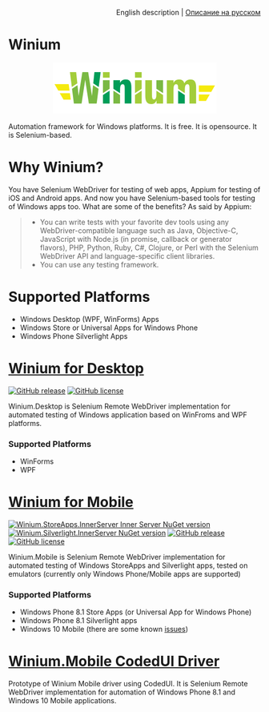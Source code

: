 <p align="right">
English description | <a href="README_RU.md">Описание на русском</a>
</p>

# Winium
<p align="center">
<img src="assets/winium.png" alt="Winium is Selenium Remote WebDriver implementations for automated testing on Windows platforms">
</p>

Automation framework for Windows platforms. It is free. It is opensource. It is Selenium-based.

# Why Winium?
You have Selenium WebDriver for testing of web apps, Appium for testing of iOS and Android apps. And now you have Selenium-based tools for testing of Windows apps too. What are some of the benefits? As said by Appium:
> - You can write tests with your favorite dev tools using any WebDriver-compatible language such as Java, Objective-C, JavaScript with Node.js (in promise, callback or generator flavors), PHP, Python, Ruby, C#, Clojure, or Perl with the Selenium WebDriver API and language-specific client libraries.
> - You can use any testing framework.

# Supported Platforms
- Windows Desktop (WPF, WinForms) Apps
- Windows Store or Universal Apps for Windows Phone
- Windows Phone Silverlight Apps

# [Winium for Desktop](https://github.com/2gis/Winium.Desktop)
[![GitHub release](https://img.shields.io/github/release/2gis/Winium.Desktop.svg?style=flat-square)](https://github.com/2gis/Winium.Desktop/releases/)
[![GitHub license](https://img.shields.io/badge/license-MPL%202.0-blue.svg?style=flat-square)](LICENSE)

Winium.Desktop is Selenium Remote WebDriver implementation for automated testing of Windows application based on WinFroms and WPF platforms.

### Supported Platforms
- WinForms
- WPF


# [Winium for Mobile](https://github.com/2gis/Winium.Mobile)
[![Winium.StoreApps.InnerServer Inner Server NuGet version](https://img.shields.io/nuget/v/Winium.StoreApps.InnerServer.svg?style=flat-square&label=nuget%20storeapps)](https://www.nuget.org/packages/Winium.StoreApps.InnerServer/)
[![Winium.Silverlight.InnerServer NuGet version](https://img.shields.io/nuget/v/Winium.Silverlight.InnerServer.svg?style=flat-square&label=nuget%20silverlight)](https://www.nuget.org/packages/Winium.Silverlight.InnerServer/)
[![GitHub release](https://img.shields.io/github/release/2gis/Winium.StoreApps.svg?style=flat-square)](https://github.com/2gis/Winium.StoreApps/releases/)
[![GitHub license](https://img.shields.io/badge/license-MPL%202.0-blue.svg?style=flat-square)](LICENSE)


Winium.Mobile is Selenium Remote WebDriver implementation for automated testing of Windows StoreApps and Silverlight apps, tested on emulators (currently only Windows Phone/Mobile apps are supported)

### Supported Platforms
- Windows Phone 8.1 Store Apps (or Universal App for Windows Phone)
- Windows Phone 8.1 Silverlight apps
- Windows 10 Mobile (there are some known [issues](https://github.com/2gis/Winium.Mobile/labels/windows10))

# [Winium.Mobile CodedUI Driver](https://github.com/2gis/winium.storeapps.codedui)
Prototype of Winium Mobile driver using CodedUI. It is Selenium Remote WebDriver implementation for automation of Windows Phone 8.1 and Windows 10 Mobile applications.
